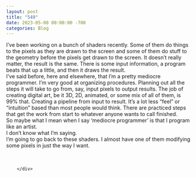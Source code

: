 ```yaml
---
layout: post
title: "549"
date: 2023-05-08 00:00:00 -700
categories: Blog
---
```


<div class="blog-content">
				<div class="paragraph"><span><span>I&rsquo;ve been working on a bunch of shaders recently. Some of them do things to the pixels as they are drawn to the screen and some of them do stuff to the geometry before the pixels get drawn to the screen. It doesn&rsquo;t really matter, the result is the same. There is some input information, a program beats that up a little, and then it draws the result.</span></span><br><span></span><span><span>I&rsquo;ve said before, here and elsewhere, that I&rsquo;m a pretty mediocre programmer. I&rsquo;m very good at organizing procedures. Planning out all the steps it will take to go from, say, input pixels to output results. The job of creating digital art, be it 3D, 2D, animated, or some mix of all of them, is 99% that. Creating a pipeline from input to result. It&rsquo;s a lot less &ldquo;feel&rdquo; or &ldquo;intuition&rdquo; based than most people would think. There are practiced steps that get the work from start to whatever anyone wants to call finished.</span></span><br><span></span><span><span>So maybe what I mean when I say &lsquo;mediocre programmer&rsquo; is that I program like an artist.</span></span><br><span></span><span><span>I don&rsquo;t know what I&rsquo;m saying.</span></span><br><span></span><span><span>I&rsquo;m going to go back to these shaders. I almost have one of them modifying some pixels in just the way I want.</span></span><br><span></span><br>&#8203;</div>

		</div>
        